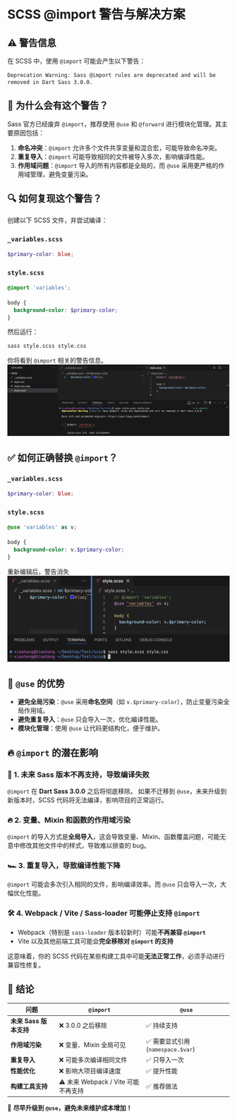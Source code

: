 <!-- 在升级 angular 19 时升级完成后 运行前端项目发现前端有一个 error 

```
`Sass @import rules ars deprecated and will be removed in Dart Sass 3.0.0`
``` -->




# SCSS @import 警告与解决方案

## ⚠️ 警告信息
在 SCSS 中，使用 `@import` 可能会产生以下警告：

```
Deprecation Warning: Sass @import rules are deprecated and will be removed in Dart Sass 3.0.0.
```

## 📌 为什么会有这个警告？
Sass 官方已经废弃 `@import`，推荐使用 `@use` 和 `@forward` 进行模块化管理。其主要原因包括：

1. **命名冲突**：`@import` 允许多个文件共享变量和混合宏，可能导致命名冲突。
2. **重复导入**：`@import` 可能导致相同的文件被导入多次，影响编译性能。
3. **作用域问题**：`@import` 导入的所有内容都是全局的，而 `@use` 采用更严格的作用域管理，避免变量污染。

## 🔍 如何复现这个警告？

创建以下 SCSS 文件，并尝试编译：

### `_variables.scss`
```scss
$primary-color: blue;
```

### `style.scss`
```scss
@import 'variables';

body {
  background-color: $primary-color;
}
```

然后运行：
```sh
sass style.scss style.css
```
你将看到 `@import` 相关的警告信息。
![alt text](image.png)

## ✅ 如何正确替换 `@import`？

### `_variables.scss`
```scss
$primary-color: blue;
```

### `style.scss`
```scss
@use 'variables' as v;

body {
  background-color: v.$primary-color;
}
```
重新编辑后，警告消失
![alt text](image-1.png)

## 🚀 `@use` 的优势
- **避免全局污染**：`@use` 采用**命名空间**（如 `v.$primary-color`），防止变量污染全局作用域。
- **避免重复导入**：`@use` 只会导入一次，优化编译性能。
- **模块化管理**：使用 `@use` 让代码更结构化，便于维护。

## 🔥 `@import` 的潜在影响

### 🚨 1. 未来 Sass 版本不再支持，导致编译失败
`@import` 在 **Dart Sass 3.0.0** 之后将彻底移除。
如果不迁移到 `@use`，未来升级到新版本时，SCSS 代码将无法编译，影响项目的正常运行。

### 🔥 2. 变量、Mixin 和函数的作用域污染
`@import` 的导入方式是**全局导入**，这会导致变量、Mixin、函数覆盖问题，可能无意中修改其他文件中的样式，导致难以排查的 bug。

### 🏎 3. 重复导入，导致编译性能下降
`@import` 可能会多次引入相同的文件，影响编译效率。而 `@use` 只会导入一次，大幅优化性能。

### 🛠 4. Webpack / Vite / Sass-loader 可能停止支持 `@import`
- Webpack（特别是 `sass-loader` 版本较新时）可能**不再兼容 `@import`**  
- Vite 以及其他前端工具可能会**完全移除对 `@import` 的支持**  

这意味着，你的 SCSS 代码在某些构建工具中可能**无法正常工作**，必须手动进行兼容性修复。

## 🚀 结论
| 问题 | `@import` | `@use` |
|------|----------|--------|
| **未来 Sass 版本支持** | ❌ 3.0.0 之后移除 | ✅ 持续支持 |
| **作用域污染** | ❌ 变量、Mixin 全局可见 | ✅ 需要显式引用 (`namespace.$var`) |
| **重复导入** | ❌ 可能多次编译相同文件 | ✅ 只导入一次 |
| **性能优化** | ❌ 影响大项目编译速度 | ✅ 提升性能 |
| **构建工具支持** | ⚠️ 未来 Webpack / Vite 可能不再支持 | ✅ 推荐做法 |

🚀 **尽早升级到 `@use`，避免未来维护成本增加！**

